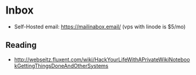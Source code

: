 # Inbox
- Self-Hosted email: https://mailinabox.email/ (vps with linode is $5/mo)
## Reading
- http://webseitz.fluxent.com/wiki/HackYourLifeWithAPrivateWikiNotebookGettingThingsDoneAndOtherSystems
